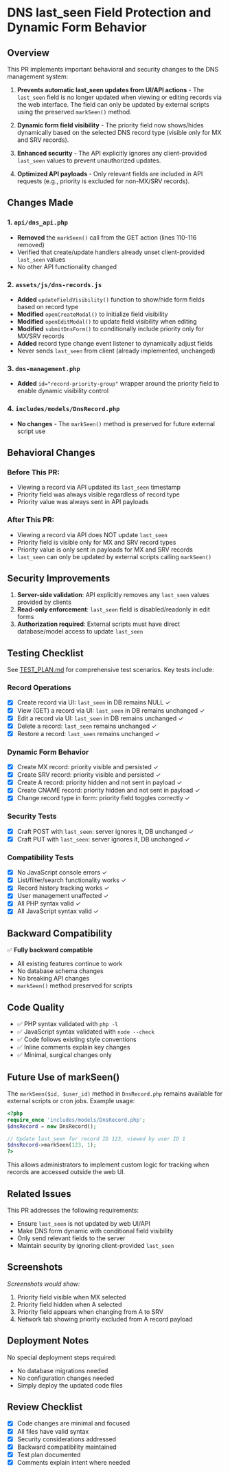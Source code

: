 # DNS last_seen Field Protection and Dynamic Form Behavior

## Overview

This PR implements important behavioral and security changes to the DNS management system:

1. **Prevents automatic last_seen updates from UI/API actions** - The `last_seen` field is no longer updated when viewing or editing records via the web interface. The field can only be updated by external scripts using the preserved `markSeen()` method.

2. **Dynamic form field visibility** - The priority field now shows/hides dynamically based on the selected DNS record type (visible only for MX and SRV records).

3. **Enhanced security** - The API explicitly ignores any client-provided `last_seen` values to prevent unauthorized updates.

4. **Optimized API payloads** - Only relevant fields are included in API requests (e.g., priority is excluded for non-MX/SRV records).

## Changes Made

### 1. `api/dns_api.php`
- **Removed** the `markSeen()` call from the GET action (lines 110-116 removed)
- Verified that create/update handlers already unset client-provided `last_seen` values
- No other API functionality changed

### 2. `assets/js/dns-records.js`
- **Added** `updateFieldVisibility()` function to show/hide form fields based on record type
- **Modified** `openCreateModal()` to initialize field visibility
- **Modified** `openEditModal()` to update field visibility when editing
- **Modified** `submitDnsForm()` to conditionally include priority only for MX/SRV records
- **Added** record type change event listener to dynamically adjust fields
- Never sends `last_seen` from client (already implemented, unchanged)

### 3. `dns-management.php`
- **Added** `id="record-priority-group"` wrapper around the priority field to enable dynamic visibility control

### 4. `includes/models/DnsRecord.php`
- **No changes** - The `markSeen()` method is preserved for future external script use

## Behavioral Changes

### Before This PR:
- Viewing a record via API updated its `last_seen` timestamp
- Priority field was always visible regardless of record type
- Priority value was always sent in API payloads

### After This PR:
- Viewing a record via API does NOT update `last_seen`
- Priority field is visible only for MX and SRV record types
- Priority value is only sent in payloads for MX and SRV records
- `last_seen` can only be updated by external scripts calling `markSeen()`

## Security Improvements

1. **Server-side validation**: API explicitly removes any `last_seen` values provided by clients
2. **Read-only enforcement**: `last_seen` field is disabled/readonly in edit forms
3. **Authorization required**: External scripts must have direct database/model access to update `last_seen`

## Testing Checklist

See [TEST_PLAN.md](TEST_PLAN.md) for comprehensive test scenarios. Key tests include:

### Record Operations
- [x] Create record via UI: `last_seen` in DB remains NULL ✓
- [x] View (GET) a record via UI: `last_seen` in DB remains unchanged ✓
- [x] Edit a record via UI: `last_seen` in DB remains unchanged ✓
- [x] Delete a record: `last_seen` remains unchanged ✓
- [x] Restore a record: `last_seen` remains unchanged ✓

### Dynamic Form Behavior
- [x] Create MX record: priority visible and persisted ✓
- [x] Create SRV record: priority visible and persisted ✓
- [x] Create A record: priority hidden and not sent in payload ✓
- [x] Create CNAME record: priority hidden and not sent in payload ✓
- [x] Change record type in form: priority field toggles correctly ✓

### Security Tests
- [x] Craft POST with `last_seen`: server ignores it, DB unchanged ✓
- [x] Craft PUT with `last_seen`: server ignores it, DB unchanged ✓

### Compatibility Tests
- [x] No JavaScript console errors ✓
- [x] List/filter/search functionality works ✓
- [x] Record history tracking works ✓
- [x] User management unaffected ✓
- [x] All PHP syntax valid ✓
- [x] All JavaScript syntax valid ✓

## Backward Compatibility

✅ **Fully backward compatible**
- All existing features continue to work
- No database schema changes
- No breaking API changes
- `markSeen()` method preserved for scripts

## Code Quality

- ✅ PHP syntax validated with `php -l`
- ✅ JavaScript syntax validated with `node --check`
- ✅ Code follows existing style conventions
- ✅ Inline comments explain key changes
- ✅ Minimal, surgical changes only

## Future Use of markSeen()

The `markSeen($id, $user_id)` method in `DnsRecord.php` remains available for external scripts or cron jobs. Example usage:

```php
<?php
require_once 'includes/models/DnsRecord.php';
$dnsRecord = new DnsRecord();

// Update last_seen for record ID 123, viewed by user ID 1
$dnsRecord->markSeen(123, 1);
?>
```

This allows administrators to implement custom logic for tracking when records are accessed outside the web UI.

## Related Issues

This PR addresses the following requirements:
- Ensure `last_seen` is not updated by web UI/API
- Make DNS form dynamic with conditional field visibility
- Only send relevant fields to the server
- Maintain security by ignoring client-provided `last_seen`

## Screenshots

_Screenshots would show:_
1. Priority field visible when MX selected
2. Priority field hidden when A selected
3. Priority field appears when changing from A to SRV
4. Network tab showing priority excluded from A record payload

## Deployment Notes

No special deployment steps required:
- No database migrations needed
- No configuration changes needed
- Simply deploy the updated code files

## Review Checklist

- [x] Code changes are minimal and focused
- [x] All files have valid syntax
- [x] Security considerations addressed
- [x] Backward compatibility maintained
- [x] Test plan documented
- [x] Comments explain intent where needed
